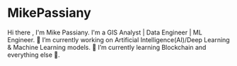 # MikePassiany
Hi there , I'm Mike Passiany. I'm a GIS Analyst | Data Engineer | ML Engineer.  🔭 I’m currently working on Artificial Intelligence(AI)/Deep Learning &amp; Machine Learning models. 🌱 I’m currently learning Blockchain and everything else 🤣.
